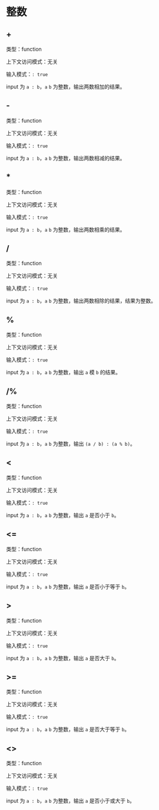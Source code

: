 # 整数

## +

类型：function

上下文访问模式：无关

输入模式：`: true`

input 为 `a : b`，`a` `b` 为整数，输出两数相加的结果。

## -

类型：function

上下文访问模式：无关

输入模式：`: true`

input 为 `a : b`，`a` `b` 为整数，输出两数相减的结果。

## *

类型：function

上下文访问模式：无关

输入模式：`: true`

input 为 `a : b`，`a` `b` 为整数，输出两数相乘的结果。

## /

类型：function

上下文访问模式：无关

输入模式：`: true`

input 为 `a : b`，`a` `b` 为整数，输出两数相除的结果，结果为整数。

## %

类型：function

上下文访问模式：无关

输入模式：`: true`

input 为 `a : b`，`a` `b` 为整数，输出 `a` 模 `b` 的结果。

## /%

类型：function

上下文访问模式：无关

输入模式：`: true`

input 为 `a : b`，`a` `b` 为整数，输出 `(a / b) : (a % b)`。

## <

类型：function

上下文访问模式：无关

输入模式：`: true`

input 为 `a : b`，`a` `b` 为整数，输出 `a` 是否小于 `b`。

## <=

类型：function

上下文访问模式：无关

输入模式：`: true`

input 为 `a : b`，`a` `b` 为整数，输出 `a` 是否小于等于 `b`。

## >

类型：function

上下文访问模式：无关

输入模式：`: true`

input 为 `a : b`，`a` `b` 为整数，输出 `a` 是否大于 `b`。

## >=

类型：function

上下文访问模式：无关

输入模式：`: true`

input 为 `a : b`，`a` `b` 为整数，输出 `a` 是否大于等于 `b`。

## <>

类型：function

上下文访问模式：无关

输入模式：`: true`

input 为 `a : b`，`a` `b` 为整数，输出 `a` 是否小于或大于 `b`。

